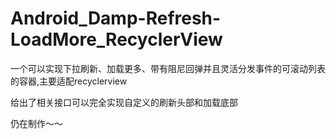 # Android_Damp-Refresh-LoadMore_RecyclerView
一个可以实现下拉刷新、加载更多、带有阻尼回弹并且灵活分发事件的可滚动列表的容器,主要适配recyclerview

给出了相关接口可以完全实现自定义的刷新头部和加载底部

仍在制作～～

